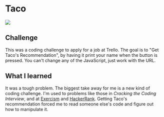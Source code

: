 # Taco

<img src="https://pbs.twimg.com/media/BQt833ECAAAaSCp.jpg" />

Challenge
----

This was a coding challenge to apply for a job at Trello. The goal is to "Get Taco's Recommendation", by having it print your name when the button is pressed. You can't change any of the JavaScript, just work with the URL.


What I learned
----

It was a tough problem. The biggest take away for me is a new kind of coding challenge. I'm used to problems like those in _Cracking the Coding Interview_, and at [Exercism](exercism.io) and [HackerRank](hackerrank.com). Getting Taco's recommendation forced me to read someone else's code and figure out how to manipulate it.
